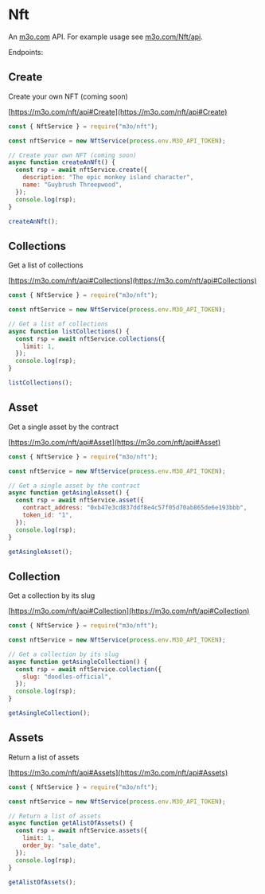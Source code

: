 # Nft

An [m3o.com](https://m3o.com) API. For example usage see [m3o.com/Nft/api](https://m3o.com/Nft/api).

Endpoints:

## Create

Create your own NFT (coming soon)

[https://m3o.com/nft/api#Create](https://m3o.com/nft/api#Create)

```js
const { NftService } = require("m3o/nft");

const nftService = new NftService(process.env.M3O_API_TOKEN);

// Create your own NFT (coming soon)
async function createAnNft() {
  const rsp = await nftService.create({
    description: "The epic monkey island character",
    name: "Guybrush Threepwood",
  });
  console.log(rsp);
}

createAnNft();
```

## Collections

Get a list of collections

[https://m3o.com/nft/api#Collections](https://m3o.com/nft/api#Collections)

```js
const { NftService } = require("m3o/nft");

const nftService = new NftService(process.env.M3O_API_TOKEN);

// Get a list of collections
async function listCollections() {
  const rsp = await nftService.collections({
    limit: 1,
  });
  console.log(rsp);
}

listCollections();
```

## Asset

Get a single asset by the contract

[https://m3o.com/nft/api#Asset](https://m3o.com/nft/api#Asset)

```js
const { NftService } = require("m3o/nft");

const nftService = new NftService(process.env.M3O_API_TOKEN);

// Get a single asset by the contract
async function getAsingleAsset() {
  const rsp = await nftService.asset({
    contract_address: "0xb47e3cd837ddf8e4c57f05d70ab865de6e193bbb",
    token_id: "1",
  });
  console.log(rsp);
}

getAsingleAsset();
```

## Collection

Get a collection by its slug

[https://m3o.com/nft/api#Collection](https://m3o.com/nft/api#Collection)

```js
const { NftService } = require("m3o/nft");

const nftService = new NftService(process.env.M3O_API_TOKEN);

// Get a collection by its slug
async function getAsingleCollection() {
  const rsp = await nftService.collection({
    slug: "doodles-official",
  });
  console.log(rsp);
}

getAsingleCollection();
```

## Assets

Return a list of assets

[https://m3o.com/nft/api#Assets](https://m3o.com/nft/api#Assets)

```js
const { NftService } = require("m3o/nft");

const nftService = new NftService(process.env.M3O_API_TOKEN);

// Return a list of assets
async function getAlistOfAssets() {
  const rsp = await nftService.assets({
    limit: 1,
    order_by: "sale_date",
  });
  console.log(rsp);
}

getAlistOfAssets();
```
